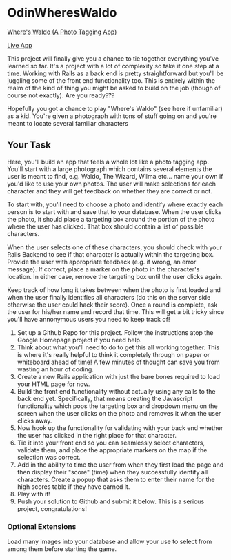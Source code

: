 # OdinWheresWaldo

[Where's Waldo (A Photo Tagging App)]("https://www.theodinproject.com/courses/javascript-and-jquery/lessons/where-s-waldo-a-photo-tagging-app")

[Live App]("https://odinwhereswaldo.herokuapp.com/")

This project will finally give you a chance to tie together everything you've learned so far. It's a project with a lot of complexity so take it one step at a time. Working with Rails as a back end is pretty straightforward but you'll be juggling some of the front end functionality too. This is entirely within the realm of the kind of thing you might be asked to build on the job (though of course not exactly). Are you ready???

Hopefully you got a chance to play "Where's Waldo" (see here if unfamiliar) as a kid. You're given a photograph with tons of stuff going on and you're meant to locate several familiar characters

## Your Task

Here, you'll build an app that feels a whole lot like a photo tagging app. You'll start with a large photograph which contains several elements the user is meant to find, e.g. Waldo, The Wizard, Wilma etc... name your own if you'd like to use your own photos. The user will make selections for each character and they will get feedback on whether they are correct or not.

To start with, you'll need to choose a photo and identify where exactly each person is to start with and save that to your database. When the user clicks the photo, it should place a targeting box around the portion of the photo where the user has clicked. That box should contain a list of possible characters.

When the user selects one of these characters, you should check with your Rails Backend to see if that character is actually within the targeting box. Provide the user with appropriate feedback (e.g. if wrong, an error message). If correct, place a marker on the photo in the character's location. In either case, remove the targeting box until the user clicks again.

Keep track of how long it takes between when the photo is first loaded and when the user finally identifies all characters (do this on the server side otherwise the user could hack their score). Once a round is complete, ask the user for his/her name and record that time. This will get a bit tricky since you'll have annonymous users you need to keep track of!

1. Set up a Github Repo for this project. Follow the instructions atop the Google Homepage project if you need help.
2. Think about what you'll need to do to get this all working together. This is where it's really helpful to think it completely through on paper or whiteboard ahead of time! A few minutes of thought can save you from wasting an hour of coding.
3. Create a new Rails application with just the bare bones required to load your HTML page for now.
4. Build the front end functionality without actually using any calls to the back end yet. Specifically, that means creating the Javascript functionality which pops the targeting box and dropdown menu on the screen when the user clicks on the photo and removes it when the user clicks away.
5. Now hook up the functionality for validating with your back end whether the user has clicked in the right place for that character.
6. Tie it into your front end so you can seamlessly select characters, validate them, and place the appropriate markers on the map if the selection was correct.
7. Add in the ability to time the user from when they first load the page and then display their "score" (time) when they successfully identify all characters. Create a popup that asks them to enter their name for the high scores table if they have earned it.
8. Play with it!
9. Push your solution to Github and submit it below. This is a serious project, congratulations!

### Optional Extensions

Load many images into your database and allow your use to select from among them before starting the game.
